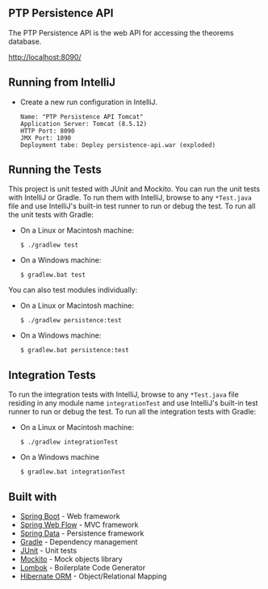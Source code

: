 ## PTP Persistence API

The PTP Persistence API is the web API for accessing the theorems database.

<http://localhost:8090/>

## Running from IntelliJ

* Create a new run configuration in IntelliJ.

  ```
  Name: "PTP Persistence API Tomcat"
  Application Server: Tomcat (8.5.12)
  HTTP Port: 8090
  JMX Port: 1090
  Deployment tabe: Deploy persistence-api.war (exploded)
  ```
## Running the Tests

This project is unit tested with JUnit and Mockito. You can run the unit tests with IntelliJ or Gradle. To run them with IntelliJ, browse to any `*Test.java` file and use IntelliJ's built-in test runner to run or debug the test. To run all the unit tests with Gradle:

* On a Linux or Macintosh machine:

    ```$ ./gradlew test```
    
* On a Windows machine:

    ```$ gradlew.bat test```

You can also test modules individually:

* On a Linux or Macintosh machine:

    ```$ ./gradlew persistence:test```
  
* On a Windows machine:

    ```$ gradlew.bat persistence:test```

## Integration Tests

To run the integration tests with IntelliJ, browse to any `*Test.java` file residing in any module name `integrationTest` and use IntelliJ's built-in test runner to run or debug the test. To run all the integration tests with Gradle:

* On a Linux or Macintosh machine:

    ```$ ./gradlew integrationTest```
  
* On a Windows machine

    ```$ gradlew.bat integrationTest```
  
## Built with

* [Spring Boot](https://projects.spring.io/spring-boot/) - Web framework
* [Spring Web Flow](https://projects.spring.io/spring-webflow/) - MVC framework
* [Spring Data](https://spring.io/projects/spring-data/) - Persistence framework
* [Gradle](https://gradle.org/) - Dependency management
* [JUnit](http://junit.org/junit4/) - Unit tests
* [Mockito](http://site.mockito.org/) - Mock objects library
* [Lombok](https://projectlombok.org/) - Boilerplate Code Generator
* [Hibernate ORM](http://hibernate.org/orm/) - Object/Relational Mapping
